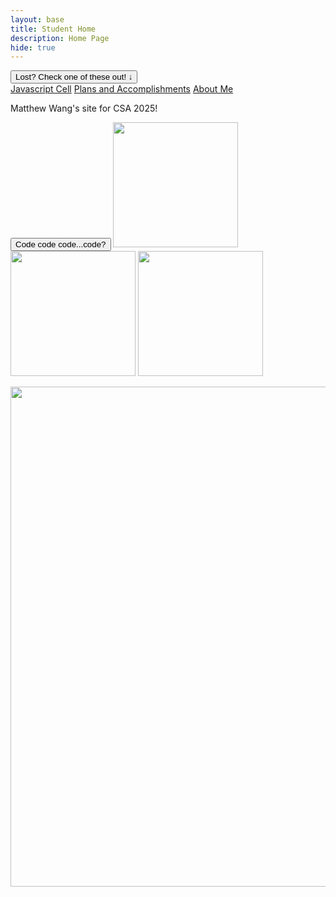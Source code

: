 ```yaml
---
layout: base
title: Student Home 
description: Home Page
hide: true
---
```


<div class="dropdown">
<button class="dropbtn">Lost? Check one of these out! ↓</button>
<div class = "dropdown-content">
<a href="{{site.baseurl}}/2024/09/08/javascript-cell_IPYNB_2_.html">Javascript Cell</a>
<a href="{{site.baseurl}}/2024/09/08/plans_IPYNB_2_.html">Plans and Accomplishments</a>
<a href="{{site.baseurl}}/2024/09/06/aboutme_IPYNB_2_.html">About Me</a>
</div>
</div>

Matthew Wang's site for CSA 2025!

<button onclick = "showLangs()">Code code code...code?</button>
<img src="https://encrypted-tbn0.gstatic.com/images?q=tbn:ANd9GcQEc9A_S6BPxCDRp5WjMFEfXrpCu1ya2OO-Lw&s" style="width:200px; height:auto" class = "lang">
<img src="https://upload.wikimedia.org/wikipedia/commons/thumb/9/99/Unofficial_JavaScript_logo_2.svg/1200px-Unofficial_JavaScript_logo_2.svg.png" style="width:200px; height:auto" class = "lang">
<img src="https://encrypted-tbn0.gstatic.com/images?q=tbn:ANd9GcTkQqh5ldA3rAHmQZd7zeovoc-4w0xBZ_ZxCw&s" style="width:200px; height:auto" class = "lang">
<p class = "lang"></p>
<img src="{{site.baseurl}}/images/new_foe_java.png" style="width:800px; height:auto" class = "lang">

<script>
var languages = document.getElementsByClassName("lang")
addEventListener("load", (event) => {
    for (var i = 0; i < languages.length; i++) {
        languages[i].style.display = "none"
    }
})

function showLangs() {
    for (var i = 0; i < languages.length; i++) {
        if (languages[i].style.display != "block") {
            languages[i].style.display = "block" 
        }
        else {
            languages[i].style.display = "none"
        }
    }
}
</script>    